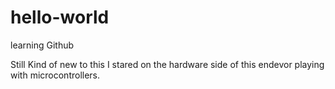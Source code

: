 hello-world
===========

learning Github

Still Kind of new to this
I stared on the hardware side of this endevor playing with microcontrollers.
